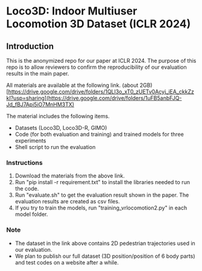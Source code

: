 # Loco3D: Indoor Multiuser Locomotion 3D Dataset (ICLR 2024)

## Introduction

This is the anonymized repo for our paper at ICLR 2024.
The purpose of this repo is to allow reviewers to confirm the reproducibility of our evaluation results in the main paper.

All materials are available at the following link. (about 2GB)
[https://drive.google.com/drive/folders/1QLl3o_xT0_zUETv0Acyj_iEA_ckkZzkI?usp=sharing](https://drive.google.com/drive/folders/1uFB5anbFJQ-Jd_fBJ7Api5iO7MnHM3TX)

The material includes the following items.
- Datasets (Loco3D, Loco3D-R, GIMO)
- Code (for both evaluation and training) and trained models for three experiments
- Shell script to run the evaluation

### Instructions 

1. Download the materials from the above link.
2. Run "pip install -r requirement.txt" to install the libraries needed to run the code.
3. Run "evaluate.sh" to get the evaluation result shown in the paper. The evaluation results are created as csv files.
4. If you try to train the models, run "training_vrlocomotion2.py" in each model folder.

### Note
- The dataset in the link above contains 2D pedestrian trajectories used in our evaluation.
- We plan to publish our full dataset (3D position/position of 6 body parts) and test codes on a website after a while.
